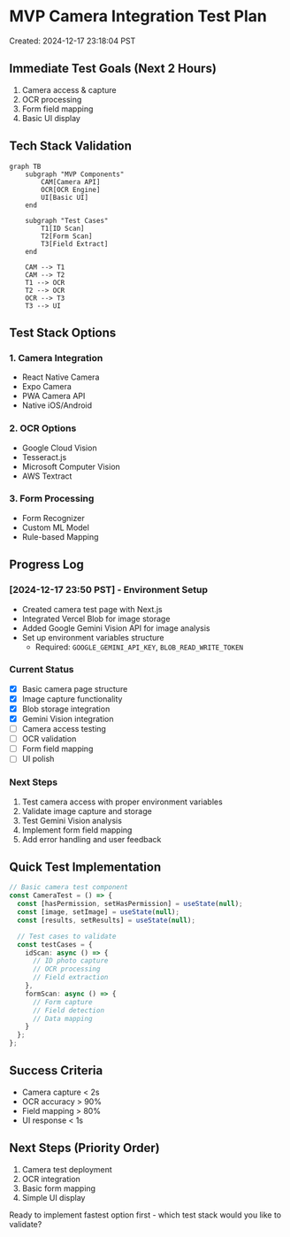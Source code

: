 # MVP Camera Integration Test Plan
Created: 2024-12-17 23:18:04 PST

## Immediate Test Goals (Next 2 Hours)
1. Camera access & capture
2. OCR processing
3. Form field mapping
4. Basic UI display

## Tech Stack Validation
```mermaid
graph TB
    subgraph "MVP Components"
        CAM[Camera API]
        OCR[OCR Engine]
        UI[Basic UI]
    end
    
    subgraph "Test Cases"
        T1[ID Scan]
        T2[Form Scan]
        T3[Field Extract]
    end
    
    CAM --> T1
    CAM --> T2
    T1 --> OCR
    T2 --> OCR
    OCR --> T3
    T3 --> UI
```

## Test Stack Options

### 1. Camera Integration
- React Native Camera
- Expo Camera
- PWA Camera API
- Native iOS/Android

### 2. OCR Options
- Google Cloud Vision
- Tesseract.js
- Microsoft Computer Vision
- AWS Textract

### 3. Form Processing
- Form Recognizer
- Custom ML Model
- Rule-based Mapping

## Progress Log

### [2024-12-17 23:50 PST] - Environment Setup
- Created camera test page with Next.js
- Integrated Vercel Blob for image storage
- Added Google Gemini Vision API for image analysis
- Set up environment variables structure
  - Required: `GOOGLE_GEMINI_API_KEY`, `BLOB_READ_WRITE_TOKEN`

### Current Status
- [x] Basic camera page structure
- [x] Image capture functionality
- [x] Blob storage integration
- [x] Gemini Vision integration
- [ ] Camera access testing
- [ ] OCR validation
- [ ] Form field mapping
- [ ] UI polish

### Next Steps
1. Test camera access with proper environment variables
2. Validate image capture and storage
3. Test Gemini Vision analysis
4. Implement form field mapping
5. Add error handling and user feedback

## Quick Test Implementation
```typescript
// Basic camera test component
const CameraTest = () => {
  const [hasPermission, setHasPermission] = useState(null);
  const [image, setImage] = useState(null);
  const [results, setResults] = useState(null);

  // Test cases to validate
  const testCases = {
    idScan: async () => {
      // ID photo capture
      // OCR processing
      // Field extraction
    },
    formScan: async () => {
      // Form capture
      // Field detection
      // Data mapping
    }
  };
};
```

## Success Criteria
- Camera capture < 2s
- OCR accuracy > 90%
- Field mapping > 80%
- UI response < 1s

## Next Steps (Priority Order)
1. Camera test deployment
2. OCR integration
3. Basic form mapping
4. Simple UI display

Ready to implement fastest option first - which test stack would you like to validate?
